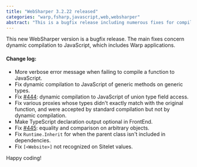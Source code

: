 ```yaml
---
title: "WebSharper 3.2.22 released"
categories: "warp,fsharp,javascript,web,websharper"
abstract: "This is a bugfix release including numerous fixes for compilation to JavaScript in Warp applications."
---
```

This new WebSharper version is a bugfix release. The main fixes concern dynamic compilation to JavaScript, which includes Warp applications.

#### Change log:

* More verbose error message when failing to compile a function to JavaScript.
* Fix dynamic compilation to JavaScript of generic methods on generic types.
* Fix [#444](https://github.com/intellifactory/websharper/issues/444): dynamic compilation to JavaScript of union type field access.
* Fix various proxies whose types didn't exactly match with the original function, and were accepted by standard compilation but not by dynamic compilation.
* Make TypeScript declaration output optional in FrontEnd.
* Fix [#445](https://github.com/intellifactory/websharper/issues/445): equality and comparison on arbitrary objects.
* Fix `Runtime.Inherit` for when the parent class isn't included in dependencies.
* Fix `[<Website>]` not recognized on Sitelet values.

Happy coding!